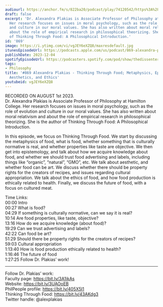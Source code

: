 ```yaml
---
audiourl: https://anchor.fm/s/822ba20/podcast/play/74120542/https%3A%2F%2Fd3ctxlq1ktw2nl.cloudfront.net%2Fstaging%2F2023-7-1%2Fbb81e878-0d81-d449-746c-8c12eabfbacf.m4a
draft: false
excerpt: 'Dr. Alexandra Plakias is Associate Professor of Philosophy at Hamilton College.
  Her research focuses on issues in moral psychology, such as the role of evolution
  and culture in our moral values. She has also written about moral relativism and
  about the role of empirical research in philosophical theorizing. She is the author
  of Thinking Through Food: A Philosophical Introduction.'
id: '869'
image: https://i.ytimg.com/vi/vgJEY6eXZQ8/maxresdefault.jpg
itunesEpisodeUrl: https://podcasts.apple.com/us/podcast/869-alexandra-plakias-thinking-through-food-metaphysics/id1451347236?i=1000637466711&uo=4
publishDate: 2023-12-04
spotifyEpisodeUrl: https://podcasters.spotify.com/pod/show/thedissenter/episodes/869-Alexandra-Plakias---Thinking-Through-Food-Metaphysics--Epistemology--Aesthetics--and-Ethics-e27kfsu
tags:
- Philosophy
title: '#869 Alexandra Plakias - Thinking Through Food; Metaphysics, Epistemology,
  Aesthetics, and Ethics'
youtubeid: vgJEY6eXZQ8
---
```

<div class="timelinks">

RECORDED ON AUGUST 1st 2023.  
Dr. Alexandra Plakias is Associate Professor of Philosophy at Hamilton College. Her research focuses on issues in moral psychology, such as the role of evolution and culture in our moral values. She has also written about moral relativism and about the role of empirical research in philosophical theorizing. She is the author of Thinking Through Food: A Philosophical Introduction.

In this episode, we focus on Thinking Through Food. We start by discussing the metaphysics of food, what is food, whether something that is culturally normative is real, and whether properties like taste are objective. We then get into epistemology, and talk about how we acquire knowledge about food, and whether we should trust food advertising and labels, including things like “organic”, “natural”, “GMO”, etc. We talk about aesthetic, and whether food can be art. We discuss whether there should be property rights for the creators of recipes, and issues regarding cultural appropriation. We talk about the ethics of food, and how food production is ethically related to health. Finally, we discuss the future of food, with a focus on cultured meat.

Time Links:  
<time>00:00</time> Intro  
<time>00:27</time> What is food?  
<time>04:29</time> If something is culturally normative, can we say it is real?  
<time>10:14</time> Are food properties, like taste, objective?  
<time>13:16</time> How do we acquire knowledge (about food)?  
<time>19:29</time> Can we trust advertising and labels?  
<time>42:22</time> Can food be art?  
<time>51:29</time> Should there be property rights for the creators of recipes?  
<time>59:03</time> Cultural appropriation  
<time>1:13:40</time> How is food production ethically related to health?  
<time>1:16:46</time> The future of food  
<time>1:27:25</time> Follow Dr. Plakias’ work!

---

Follow Dr. Plakias’ work:  
Faculty page: https://bit.ly/3A1ikAs  
Website: https://bit.ly/3UAOoEB  
PhilPeople profile: https://bit.ly/405X5I1  
Thinking Through Food: https://bit.ly/43AKdg3  
Twitter handle: @alexplakias
</div>

